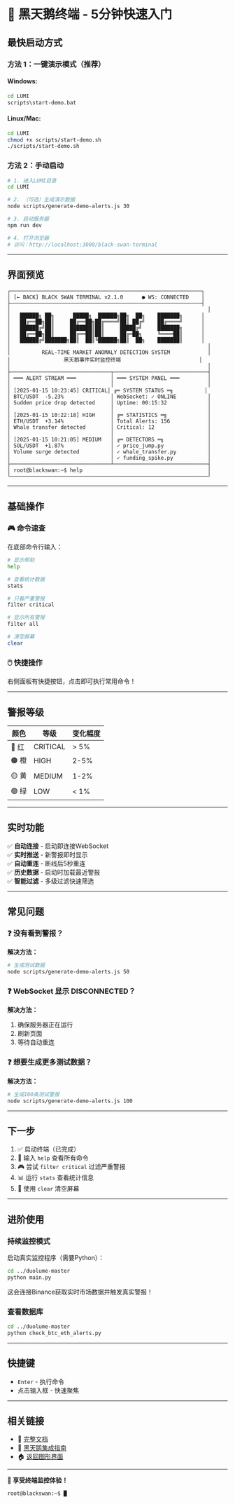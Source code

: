 # 🚀 黑天鹅终端 - 5分钟快速入门

## 最快启动方式

### 方法 1：一键演示模式（推荐）

#### Windows:
```bash
cd LUMI
scripts\start-demo.bat
```

#### Linux/Mac:
```bash
cd LUMI
chmod +x scripts/start-demo.sh
./scripts/start-demo.sh
```

### 方法 2：手动启动

```bash
# 1. 进入LUMI目录
cd LUMI

# 2. （可选）生成演示数据
node scripts/generate-demo-alerts.js 30

# 3. 启动服务器
npm run dev

# 4. 打开浏览器
# 访问：http://localhost:3000/black-swan-terminal
```

---

## 界面预览

```
┌─────────────────────────────────────────────────────────────┐
│ [← BACK] BLACK SWAN TERMINAL v2.1.0      ● WS: CONNECTED    │
├─────────────────────────────────────────────────────────────┤
│                                                               │
│   ██████╗ ██╗      █████╗  ██████╗██╗  ██╗    ███████╗      │
│   ██╔══██╗██║     ██╔══██╗██╔════╝██║ ██╔╝    ██╔════╝      │
│   ██████╔╝██║     ███████║██║     █████╔╝     ███████╗      │
│   ██╔══██╗██║     ██╔══██║██║     ██╔═██╗     ╚════██║      │
│   ██████╔╝███████╗██║  ██║╚██████╗██║  ██╗    ███████║      │
│                                                               │
│          REAL-TIME MARKET ANOMALY DETECTION SYSTEM            │
│                 黑天鹅事件实时监控终端                         │
│                                                               │
├────────────────────────────────┬──────────────────────────────┤
│ ═══ ALERT STREAM ═══           │ ═══ SYSTEM PANEL ═══         │
│                                │                              │
│ [2025-01-15 10:23:45] CRITICAL│ ╔═ SYSTEM STATUS ═╗          │
│ BTC/USDT  -5.23%               │ WebSocket: ✓ ONLINE          │
│ Sudden price drop detected     │ Uptime: 00:15:32             │
│                                │                              │
│ [2025-01-15 10:22:18] HIGH     │ ╔═ STATISTICS ═╗             │
│ ETH/USDT  +3.14%               │ Total Alerts: 156            │
│ Whale transfer detected        │ Critical: 12                 │
│                                │                              │
│ [2025-01-15 10:21:05] MEDIUM   │ ╔═ DETECTORS ═╗              │
│ SOL/USDT  +1.87%               │ ✓ price_jump.py              │
│ Volume surge detected          │ ✓ whale_transfer.py          │
│                                │ ✓ funding_spike.py           │
├────────────────────────────────┴──────────────────────────────┤
│ root@blackswan:~$ help                                        │
└───────────────────────────────────────────────────────────────┘
```

---

## 基础操作

### 🎮 命令速查

在底部命令行输入：

```bash
# 显示帮助
help

# 查看统计数据
stats

# 只看严重警报
filter critical

# 显示所有警报
filter all

# 清空屏幕
clear
```

### 🖱️ 快捷操作

右侧面板有快捷按钮，点击即可执行常用命令！

---

## 警报等级

| 颜色 | 等级 | 变化幅度 |
|------|------|---------|
| 🔴 红 | CRITICAL | > 5% |
| 🟠 橙 | HIGH | 2-5% |
| 🟡 黄 | MEDIUM | 1-2% |
| 🟢 绿 | LOW | < 1% |

---

## 实时功能

✅ **自动连接** - 启动即连接WebSocket  
✅ **实时推送** - 新警报即时显示  
✅ **自动重连** - 断线后5秒重连  
✅ **历史数据** - 启动时加载最近警报  
✅ **智能过滤** - 多级过滤快速筛选  

---

## 常见问题

### ❓ 没有看到警报？

**解决方法：**
```bash
# 生成测试数据
node scripts/generate-demo-alerts.js 50
```

### ❓ WebSocket 显示 DISCONNECTED？

**解决方法：**
1. 确保服务器正在运行
2. 刷新页面
3. 等待自动重连

### ❓ 想要生成更多测试数据？

**解决方法：**
```bash
# 生成100条测试警报
node scripts/generate-demo-alerts.js 100
```

---

## 下一步

1. ✅ 启动终端（已完成）
2. 🎯 输入 `help` 查看所有命令
3. 🎮 尝试 `filter critical` 过滤严重警报
4. 📊 运行 `stats` 查看统计信息
5. 🧹 使用 `clear` 清空屏幕

---

## 进阶使用

### 持续监控模式

启动真实监控程序（需要Python）：

```bash
cd ../duolume-master
python main.py
```

这会连接Binance获取实时市场数据并触发真实警报！

### 查看数据库

```bash
cd ../duolume-master
python check_btc_eth_alerts.py
```

---

## 快捷键

- `Enter` - 执行命令
- 点击输入框 - 快速聚焦

---

## 相关链接

- 📖 [完整文档](./BLACK_SWAN_TERMINAL_README.md)
- 🦢 [黑天鹅集成指南](./BLACK_SWAN_INTEGRATION_GUIDE.md)
- 🏠 [返回图形界面](http://localhost:3000/black-swan)

---

**🎉 享受终端监控体验！**

```bash
root@blackswan:~$ █
```



